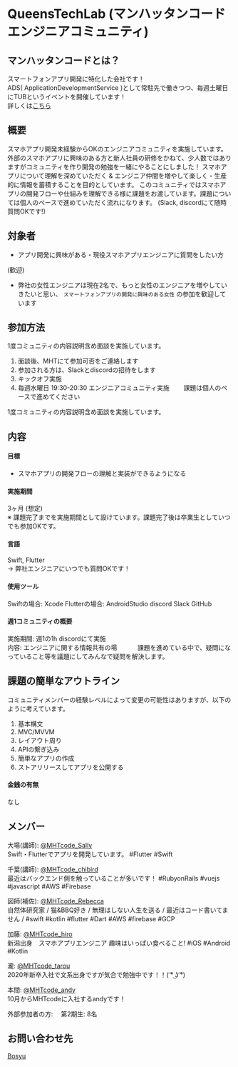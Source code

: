 # QueensTechLab (マンハッタンコードエンジニアコミュニティ)


## マンハッタンコードとは？
スマートフォンアプリ開発に特化した会社です！  
ADS( ApplicationDevelopmentService )として常駐先で働きつつ、毎週土曜日にTUBというイベントを開催しています！  
詳しくは[こちら](https://www.mht-code.com/)


## 概要
スマホアプリ開発未経験からOKのエンジニアコミュニティを実施しています。  
外部のスマホアプリに興味のある方と新人社員の研修をかねて、少人数ではありますがコミュニティを作り開発の勉強を一緒にやることにしました！
スマホアプリについて理解を深めていただく & エンジニア仲間を増やして楽しく・生産的に情報を蓄積することを目的としています。
このコミュニティではスマホアプリの開発フローや仕組みを理解できる様に課題をお渡しています。課題については個人のペースで進めていただく流れになります。
(Slack, discordにて随時質問OKです!)


## 対象者
 - アプリ開発に興味がある・現役スマホアプリエンジニアに質問をしたい方
 
(歓迎)
 - 弊社の女性エンジニアは現在2名で、もっと女性のエンジニアを増やしていきたいと思い、 `スマートフォンアプリの開発に興味のある女性` の参加を歓迎しています


## 参加方法
1度コミュニティの内容説明含め面談を実施しています。

1. 面談後、MHTにて参加可否をご連絡します
2. 参加される方は、Slackとdiscordの招待をします
3. キックオフ実施
4. 毎週水曜日 19:30-20:30 エンジニアコミュニティ実施
　　課題は個人のペースで進めてください

1度コミュニティの内容説明含め面談を実施しています。


## 内容
#### 目標
 - スマホアプリの開発フローの理解と実装ができるようになる
 
#### 実施期間
3ヶ月 (想定)  
※ 課題完了までを実施期間として設けています。課題完了後は卒業生としていつでも参加OKです。

#### 言語
Swift, Flutter  
→ 弊社エンジニアにいつでも質問OKです！  

#### 使用ツール
Swiftの場合: Xcode
Flutterの場合: AndroidStudio
discord
Slack
GitHub

#### 週1コミュニティの概要
実施期間: 週1の1h discordにて実施  
内容: エンジニアに関する情報共有の場
　　　課題を進めている中で、疑問になっていること等を議題にしてみんなで疑問を解決します。

## 課題の簡単なアウトライン
コミュニティメンバーの経験レベルによって変更の可能性はありますが、以下のように考えています。
1. 基本構文
2. MVC/MVVM
3. レイアウト周り
4. APIの繋ぎ込み
5. 簡単なアプリの作成
6. ストアリリースしてアプリを公開する  

#### 金銭の有無
なし   

## メンバー
大場(講師): [@MHTcode_Sally](https://twitter.com/MHTcode_Sally])  
Swift・Flutterでアプリを開発しています。 #Flutter #Swift  

千葉(講師): [@MHTcode_chibird](https://twitter.com/MHTcode_chibird)  
最近はバックエンド側を触っていることが多いです！ #RubyonRails #vuejs #javascript #AWS #Firebase  

図師(補佐): [@MHTcode_Rebecca](https://twitter.com/MHTcode_Rebecca)  
自然体研究家 / 猫&BBQ好き / 無理はしない人生を送る / 最近はコード書いてません / #swift #kotlin #flutter #Dart #AWS #firebase #GCP  

加藤: [@MHTcode_hiro](https://twitter.com/MHTcode_hiro)  
新潟出身　スマホアプリエンジニア 趣味はいっぱい食べること!  #iOS #Android #Kotlin   

瀧: [@MHTcode_tarou](https://twitter.com/MHTcode_tarou)  
2020年新卒入社で文系出身ですが気合で勉強中です！！( ͡° ͜ʖ ͡°)

本間: [@MHTcode_andy](https://twitter.com/MHTcode_andy)  
10月からMHTcodeに入社するandyです！  

外部参加者の方:
　第2期生: 8名


## お問い合わせ先
[Bosyu](https://bosyu.me/b/4orsPT5xoNc)

